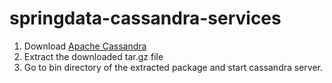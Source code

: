 # springdata-cassandra-services


1. Download [Apache Cassandra](https://cassandra.apache.org/_/download.html)
2. Extract the downloaded tar.gz file
3. Go to bin directory of the extracted package and start cassandra server.
> 

